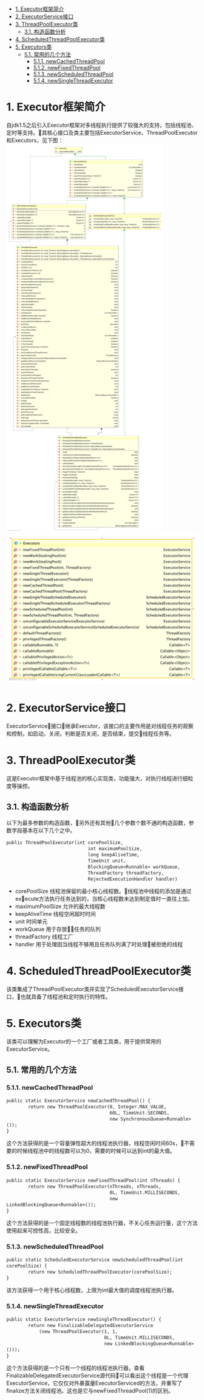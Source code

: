 <!-- TOC -->

- [1. Executor框架简介](#1-executor框架简介)
- [2. ExecutorService接口](#2-executorservice接口)
- [3. ThreadPoolExecutor类](#3-threadpoolexecutor类)
    - [3.1. 构造函数分析](#31-构造函数分析)
- [4. ScheduledThreadPoolExecutor类](#4-scheduledthreadpoolexecutor类)
- [5. Executors类](#5-executors类)
    - [5.1. 常用的几个方法](#51-常用的几个方法)
        - [5.1.1. newCachedThreadPool](#511-newcachedthreadpool)
        - [5.1.2. newFixedThreadPool](#512-newfixedthreadpool)
        - [5.1.3. newScheduledThreadPool](#513-newscheduledthreadpool)
        - [5.1.4. newSingleThreadExecutor](#514-newsinglethreadexecutor)

<!-- /TOC -->
# 1. Executor框架简介
自jdk1.5之后引入Executor框架对多线程执行提供了较强大的支持，包括线程池、定时等支持。其核心接口及类主要包括ExecutorService、ThreadPoolExecutor和Executors，见下图：
![Executor](../../../picture/ExecutorService.png)
![Executors](../../../picture/Executors.png)

# 2. ExecutorService接口
ExecutorService接口继承Executor，该接口的主要作用是对线程任务的观察和控制，如启动，关闭，判断是否关闭，是否结束，提交线程任务等。

# 3. ThreadPoolExecutor类
这是Executor框架中基于线程池的核心实现类，功能强大，对执行线程进行细粒度等操控。
## 3.1. 构造函数分析
以下为最多参数的构造函数，另外还有其他几个参数个数不通的构造函数，参数字段基本在以下几个之中。
```
public ThreadPoolExecutor(int corePoolSize,
                              int maximumPoolSize,
                              long keepAliveTime,
                              TimeUnit unit,
                              BlockingQueue<Runnable> workQueue,
                              ThreadFactory threadFactory,
                              RejectedExecutionHandler handler)
```
* corePoolSize 线程池保留的最小核心线程数。线程池中线程的添加是通过execute方法执行任务达到的，当核心线程数未达到制定值时一直往上加。
* maximumPoolSize 允许的最大线程数
* keepAliveTime 线程空闲超时时间
* unit 时间单元
* workQueue 用于存放任务的队列
* threadFactory 线程工厂
* handler 用于处理因当线程不够用且任务队列满了时处理被拒绝的线程

# 4. ScheduledThreadPoolExecutor类
该类集成了ThreadPoolExecutor类并实现了ScheduledExecutorService接口，也就具备了线程池和定时执行的特性。

# 5. Executors类
该类可以理解为Executor的一个工厂或者工具类，用于提供常用的ExecutorService。
## 5.1. 常用的几个方法
### 5.1.1. newCachedThreadPool
```
public static ExecutorService newCachedThreadPool() {
        return new ThreadPoolExecutor(0, Integer.MAX_VALUE,
                                      60L, TimeUnit.SECONDS,
                                      new SynchronousQueue<Runnable>());
}
```
这个方法获得的是一个容量弹性超大的线程池执行器，线程空闲时间60s，不需要的时候线程池中的线程数可以为0，需要的时候可以达到int的最大值。

### 5.1.2. newFixedThreadPool
```
public static ExecutorService newFixedThreadPool(int nThreads) {
        return new ThreadPoolExecutor(nThreads, nThreads,
                                      0L, TimeUnit.MILLISECONDS,
                                      new LinkedBlockingQueue<Runnable>());
}
```
这个方法获得的是一个固定线程数的线程池执行器，不关心任务运行量，这个方法使用起来可控性高，比较安全。

### 5.1.3. newScheduledThreadPool
```
public static ScheduledExecutorService newScheduledThreadPool(int corePoolSize) {
        return new ScheduledThreadPoolExecutor(corePoolSize);
}
```
该方法获得一个用于核心线程数，上限为int最大值的调度线程池执行器。

### 5.1.4. newSingleThreadExecutor
```
public static ExecutorService newSingleThreadExecutor() {
        return new FinalizableDelegatedExecutorService
            (new ThreadPoolExecutor(1, 1,
                                    0L, TimeUnit.MILLISECONDS,
                                    new LinkedBlockingQueue<Runnable>()));
}
```
这个方法获得的是一个只有一个线程的线程池执行器，查看FinalizableDelegatedExecutorService源代码可以看出这个线程是一个代理ExecutorService，它仅仅对外暴露量ExecutorServiced的方法，并重写了finalize方法关闭线程池。这也是它与newFixedThreadPool(1)的区别。
